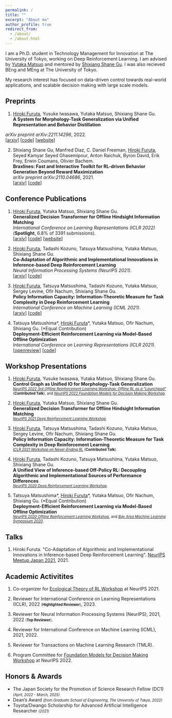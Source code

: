 ```yaml
---
permalink: /
title: ""
excerpt: "About me"
author_profile: true
redirect_from:
  - /about/
  - /about.html
---
```



I am a Ph.D. student in Technology Management for Innovation at The University of Tokyo, working on Deep Reinforcement Learning. I am advised by [Yutaka Matsuo](http://ymatsuo.com/) and mentored by [Shixiang Shane Gu](https://sites.google.com/view/gugurus/home). I was also recieved BEng and MEng at The University of Tokyo.

My research interest has focused on data-driven control towards real-world applications, and scalable decision making with large scale models.


## Preprints
1. <u>Hiroki Furuta</u>, Yusuke Iwasawa, Yutaka Matsuo, Shixiang Shane Gu. <br>
**A System for Morphology-Task Generalization via Unified Representation and Behavior Distillation** <br>
<!-- _arXiv preprint arXiv:_, 2022. <br> -->
_arXiv preprint arXiv:2211.14296_, 2022. <br>
[[arxiv](https://arxiv.org/abs/2211.14296)] [[code](https://github.com/frt03/mxt_bench)] [[website](https://sites.google.com/view/control-graph)]

2. Shixiang Shane Gu, Manfred Diaz, C. Daniel Freeman, <u>Hiroki Furuta</u>, Seyed Kamyar Seyed Ghasemipour, Anton Raichuk, Byron David, Erik Frey, Erwin Coumans, Olivier Bachem. <br>
**Braxlines: Fast and Interactive Toolkit for RL-driven Behavior Generation Beyond Reward Maximization**  <br>
_arXiv preprint arXiv:2110.04686_, 2021. <br>
[[arxiv](https://arxiv.org/abs/2110.04686)] [[code](https://github.com/google/brax/tree/main/brax/experimental/braxlines/)]


## Conference Publications
1. <u>Hiroki Furuta</u>, Yutaka Matsuo, Shixiang Shane Gu. <br>
**Generalized Decision Transformer for Offline Hindsight Information Matching**  <br>
_International Conference on Learning Representations (ICLR 2022)_ (**Spotlight**, 6.8% of 3391 submissions). <br>
[[arxiv](https://arxiv.org/abs/2111.10364)] [[code](https://github.com/frt03/generalized_dt)] [[website](https://sites.google.com/view/generalizeddt)]

2. <u>Hiroki Furuta</u>, Tadashi Kozuno, Tatsuya Matsushima, Yutaka Matsuo, Shixiang Shane Gu. <br>
**Co-Adaptation of Algorithmic and Implementational Innovations in Inference-based Deep Reinforcement Learning**  <br>
_Neural Information Processing Systems (NeurIPS 2021)_. <br>
[[arxiv](https://arxiv.org/abs/2103.17258)] [[code](https://github.com/frt03/inference-based-rl)]

3. <u>Hiroki Furuta</u>, Tatsuya Matsushima, Tadashi Kozuno, Yutaka Matsuo, Sergey Levine, Ofir Nachum, Shixiang Shane Gu. <br>
**Policy Information Capacity: Information-Theoretic Measure for Task Complexity in Deep Reinforcement Learning**  <br>
_International Conference on Machine Learning (ICML 2021)_. <br>
[[arxiv](https://arxiv.org/abs/2103.12726)] [[code](https://github.com/frt03/pic)]

4. Tatsuya Matsushima\*, <u>Hiroki Furuta</u>\*, Yutaka Matsuo, Ofir Nachum, Shixiang Gu. (\*Equal Contribution)<br>
**Deployment-Efficient Reinforcement Learning via Model-Based Offline Optimization**  <br>
_International Conference on Learning Representations (ICLR 2021)_. <br>
[[openreview](https://openreview.net/forum?id=3hGNqpI4WS)] [[code](https://github.com/matsuolab/BREMEN)]


## Workshop Presentations
1. <u>Hiroki Furuta</u>, Yusuke Iwasawa, Yutaka Matsuo, Shixiang Shane Gu. <br>
**Control Graph as Unified IO for Morphology-Task Generalization** <br>
<span style="font-size: 80%;">_[NeurIPS 2022 3rd Offline Reinforcement Learning Workshop: Offline RL as a "Launchpad"](https://offline-rl-neurips.github.io/2022/)_ (**Contributed Talk**), and _[NeurIPS 2022 Foundation Models for Decision Making Workshop](https://sites.google.com/view/fmdm-neurips/)_.</span>

2. <u>Hiroki Furuta</u>, Yutaka Matsuo, Shixiang Shane Gu. <br>
**Generalized Decision Transformer for Offline Hindsight Information Matching**  <br>
<span style="font-size: 80%;">_[NeurIPS 2021 Deep Reinforcement Learning Workshop](https://sites.google.com/view/deep-rl-workshop-neurips2021/)_.</span>

3. <u>Hiroki Furuta</u>, Tatsuya Matsushima, Tadashi Kozuno, Yutaka Matsuo, Sergey Levine, Ofir Nachum, Shixiang Shane Gu. <br>
**Policy Information Capacity: Information-Theoretic Measure for Task Complexity in Deep Reinforcement Learning**  <br>
<span style="font-size: 80%;">_[ICLR 2021 Workshop on Never-Ending RL](https://sites.google.com/view/neverendingrl/)_ (**Contributed Talk**).</span>

4. <u>Hiroki Furuta</u>, Tadashi Kozuno, Tatsuya Matsushima, Yutaka Matsuo, Shixiang Shane Gu. <br>
**A Unified View of Inference-based Off-Policy RL: Decoupling Algorithmic and Implementational Sources of Performance Differences**  <br>
<span style="font-size: 80%;">_[NeurIPS 2020 Deep Reinforcement Learning Workshop](https://sites.google.com/view/deep-rl-workshop-neurips2020/)_.</span>

5. Tatsuya Matsushima\*, <u>Hiroki Furuta</u>\*, Yutaka Matsuo, Ofir Nachum, Shixiang Gu. (\*Equal Contribution)<br>
**Deployment-Efficient Reinforcement Learning via Model-Based Offline Optimization**  <br>
<span style="font-size: 80%;">_[NeurIPS 2020 Offline Reinforcement Learning Workshop](https://offline-rl-neurips.github.io/)_, and _[Bay Area Machine Learning Symposium 2020](https://baylearn2020.splashthat.com/)_.</span>


## Talks
1. Hiroki Furuta. "Co-Adaptation of Algorithmic and Implementational Innovations in Inference-based Deep Reinforcement Learning". [NeurIPS Meetup Japan 2021](https://neuripsmeetup.jp/2021/), 2021.


## Academic Activitites
1. Co-organizer for [Ecological Theory of RL Workshop](https://sites.google.com/view/ecorl2021) at NeurIPS 2021.

2. Reviewer for International Conference on Learning Representations (ICLR), 2022 <span style="font-size: 80%;">(**Highlighted Reviewer**)</span>, 2023.

3. Reviewer for Neural Information Processing Systems (NeurIPS), 2021, 2022 <span style="font-size: 80%;">(**Top Reviewer**)</span>.

4. Reviewer for International Conference on Machine Learning (ICML), 2021, 2022.

5. Reviewer for  Transactions on Machine Learning Research (TMLR).

6. Program Committee for [Foundation Models for Decision Making Workshop](https://sites.google.com/view/fmdm-neurips/) at NeurIPS 2022.

<!--  
# Education and Experience
- Student Researcher at Google (2022 - 2023)
- MEng from The University of Tokyo (2022)
- BEng from The University of Tokyo (2020)
-->

## Honors & Awards
- The Japan Society for the Promotion of Science Research Fellow (DC1) <span style="font-size: 80%;">_(April, 2022 - March, 2025)_</span>
- Dean’s Award <span style="font-size: 80%;">_(from Graduate School of Engineering, The University of Tokyo, 2022)_</span>
- Toyota/Dwango Scholarship for Advanced Artificial Intelligence Researcher <span style="font-size: 80%;">_(2021)_</span>
